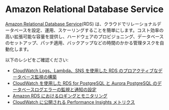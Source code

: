 # Amazon Relational Database Service

[Amazon Relational Database Service][rds-main](RDS) は、クラウドでリレーショナルデータベースを設定、運用、スケーリングすることを簡単にします。コスト効率の高い拡張可能な容量を提供し、ハードウェアのプロビジョニング、データベースのセットアップ、パッチ適用、バックアップなどの時間のかかる管理タスクを自動化します。

以下のレシピをご確認ください:

- [CloudWatch Logs、Lambda、SNS を使用した RDS のプロアクティブなデータベース監視の構築][rds-cw-sns]
- [CloudWatch を使用した RDS for PostgreSQL と Aurora PostgreSQL のデータベースログエラーの監視と通知の設定][rds-pg-au]  
- [Amazon RDS におけるロギングとモニタリング][rds-mon]
- [CloudWatch に公開される Performance Insights メトリクス][rds-pi-cw]

[rds-main]: https://aws.amazon.com/rds/
[rds-cw-sns]: https://aws.amazon.com/blogs/database/build-proactive-database-monitoring-for-amazon-rds-with-amazon-cloudwatch-logs-aws-lambda-and-amazon-sns/
[rds-pg-au]: https://aws.amazon.com/blogs/database/monitor-amazon-rds-for-postgresql-and-amazon-aurora-for-postgresql-database-log-errors-and-set-up-notifications-using-amazon-cloudwatch/  
[rds-mon]: https://docs.aws.amazon.com/AmazonRDS/latest/UserGuide/Overview.LoggingAndMonitoring.html
[rds-pi-cw]: https://docs.aws.amazon.com/AmazonRDS/latest/UserGuide/USER_PerfInsights.Cloudwatch.html
